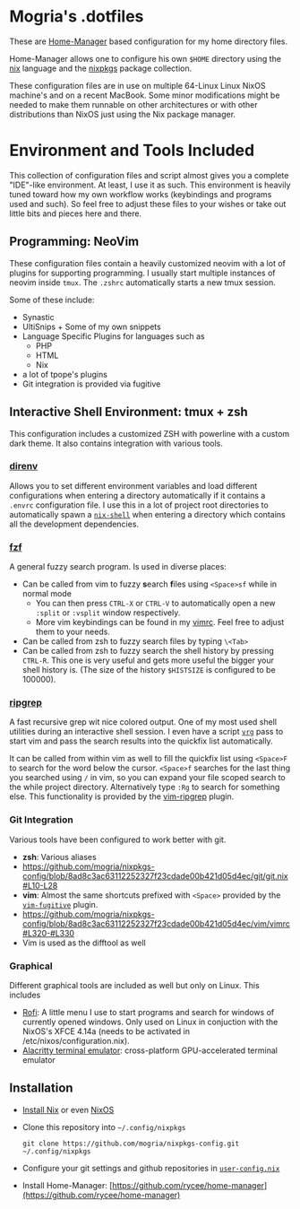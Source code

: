 # Mogria's .dotfiles

These are [Home-Manager](https://github.com/rycee/home-manager/) based
configuration for my home directory files.

Home-Manager allows one to configure his own `$HOME` directory using the
[nix](https://nixos.org/nix/) language and the
[nixpkgs](https://nixos.org/nix/) package collection.

These configuration files are in use on multiple 64-Linux Linux NixOS machine's
and on a recent MacBook.  Some minor modifications might be needed to make them
runnable on other architectures or with other distributions than NixOS
just using the Nix package manager.

# Environment and Tools Included

This collection of configuration files and script almost gives you a complete
"IDE"-like environment. At least, I use it as such. This environment is heavily
tuned toward how my own workflow works (keybindings and programs used and
such). So feel free to adjust these files to your wishes or take out little
bits and pieces here and there.

## Programming: NeoVim

These configuration files contain a heavily customized neovim with a lot of
plugins for supporting programming. I usually start multiple instances of
neovim inside `tmux`. The `.zshrc` automatically starts a new tmux session.

Some of these include:

* Synastic
* UltiSnips + Some of my own snippets
* Language Specific Plugins for languages such as
  * PHP
  * HTML
  * Nix
* a lot of tpope's plugins
* Git integration is provided via fugitive

## Interactive Shell Environment: tmux + zsh

This configuration includes a customized ZSH with powerline with a custom dark theme. It also contains integration with various tools.

### [direnv](https://github.com/direnv/direnv)

Allows you to set different environment variables and load different
configurations when entering a directory automatically if it contains a
`.envrc` configuration file. I use this in a lot of project root directories to
automatically spawn a [`nix-shell`]() when entering a directory which contains
all the development dependencies.

### [fzf](https://github.com/junegunn/fzf)

A general fuzzy search program. Is used in diverse places:

* Can be called from vim to fuzzy **s**earch **f**iles using `<Space>sf`
  while in normal mode
  * You can then press `CTRL-X` or `CTRL-V` to automatically open a new
    `:split` or `:vsplit` window respectively.
  * More vim keybindings can be found in my
    [vimrc](https://github.com/mogria/nixpkgs-config/blob/8ad8c3ac63112252327f23cdade00b421d05d4ec/vim/vimrc#L253).
    Feel free to adjust them to your needs.
* Can be called from zsh to fuzzy search files by typing `\<Tab>`
* Can be called from zsh to fuzzy search the shell history by pressing
  `CTRL-R`. This one is very useful and gets more useful the bigger your
  shell history is. (The size of the history `$HISTSIZE` is configured to be
    100000).

### [ripgrep](https://github.com/BurntSushi/ripgrep)

A fast recursive grep wit nice colored output. One of my most used shell
utilities during an interactive shell session. I even have a script
[`vrg`](https://github.com/mogria/nixpkgs-config/blob/master/bin/vrg) pass to
start vim and pass the search results into the quickfix list
automatically.

It can be called from within vim as well to fill the quickfix list using
`<Space>F` to search for the word below the cursor. `<Space>f` searches for the
last thing you searched using `/` in vim, so you can expand your file scoped
search to the while project directory. Alternatively type `:Rg` to search for
something else. This functionality is provided by the
[vim-ripgrep](https://github.com/jremmen/vim-ripgrep) plugin.

### Git Integration

Various tools have been configured to work better with git.

* **zsh**: Various aliases
 * https://github.com/mogria/nixpkgs-config/blob/8ad8c3ac63112252327f23cdade00b421d05d4ec/git/git.nix#L10-L28
* **vim**: Almost the same shortcuts prefixed with `<Space>` provided by the [`vim-fugitive`](https://github.com/tpope/vim-fugitive) plugin.
 * https://github.com/mogria/nixpkgs-config/blob/8ad8c3ac63112252327f23cdade00b421d05d4ec/vim/vimrc#L320-#L330
 * Vim is used as the difftool as well

### Graphical

Different graphical tools are included as well but only on Linux. This includes

* [Rofi](https://github.com/mogria/nixpkgs-config/blob/master/rofi/rofi.nix): A little menu I use to start programs and search for windows of currently opened windows. Only used on Linux in conjuction with the NixOS's XFCE 4.14a (needs to be activated in /etc/nixos/configuration.nix).
* [Alacritty terminal emulator](https://github.com/alacritty/alacritty): cross-platform GPU-accelerated terminal emulator

## Installation

* [Install Nix](https://nixos.org/nix/) or even [NixOS](https://nixos.org/nixos/)
* Clone this repository into `~/.config/nixpkgs`

      git clone https://github.com/mogria/nixpkgs-config.git ~/.config/nixpkgs

* Configure your git settings and github repositories in [`user-config.nix`](https://github.com/mogria/nixpkgs-config/blob/master/user-config.nix)
* Install Home-Manager: [https://github.com/rycee/home-manager](https://github.com/rycee/home-manager)
